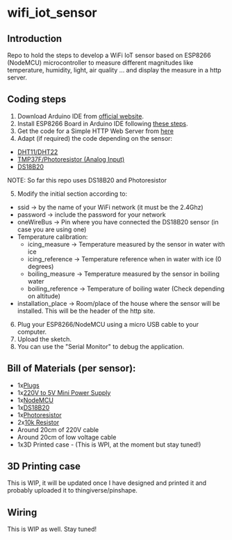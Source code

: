 # wifi_iot_sensor
## Introduction
Repo to hold the steps to develop a WiFi IoT sensor based on ESP8266 (NodeMCU) microcontroller to measure different 
magnitudes like temperature, humidity, light, air quality ... and display the measure in a http server.

## Coding steps
1) Download Arduino IDE from [official website](https://www.arduino.cc/en/software).
2) Install ESP8266 Board in Arduino IDE following [these steps](https://randomnerdtutorials.com/how-to-install-esp8266-board-arduino-ide/).
3) Get the code for a Simple HTTP Web Server from [here](https://randomnerdtutorials.com/esp8266-dht11dht22-temperature-and-humidity-web-server-with-arduino-ide/)
4) Adapt (if required) the code depending on the sensor:
- [DHT11/DHT22](https://randomnerdtutorials.com/esp8266-dht11dht22-temperature-and-humidity-web-server-with-arduino-ide/)
- [TMP37F/Photoresistor (Analog Input)](https://mounishkokkula.wordpress.com/low-light-detecto-esp8266-nodemcu/)
- [DS18B20](https://randomnerdtutorials.com/esp8266-ds18b20-temperature-sensor-web-server-with-arduino-ide/)

NOTE: So far this repo uses DS18B20 and Photoresistor


5) Modify the initial section according to:
- ssid -> by the name of your WiFi network (it must be the 2.4Ghz)
- password -> include the password for your network
- oneWireBus -> Pin where you have connected the DS18B20 sensor (in case you are using one)
- Temperature calibration:
  - icing_measure -> Temperature measured by the sensor in water with ice
  - icing_reference -> Temperature reference when in water with ice (0 degrees)
  - boiling_measure -> Temperature measured by the sensor in boiling water
  - boiling_reference -> Temperature of boiling water (Check depending on altitude)
- installation_place -> Room/place of the house where the sensor will be installed. This will be 
the header of the http site.
6) Plug your ESP8266/NodeMCU using a micro USB cable to your computer.
7) Upload the sketch.
8) You can use the "Serial Monitor" to debug the application.

## Bill of Materials (per sensor):
- 1x[Plugs](https://www.amazon.co.uk/dp/B093HB26ZK)
- 1x[220V to 5V Mini Power Supply](https://www.amazon.co.uk/dp/B078Q2ZMPT)
- 1x[NodeMCU](https://www.amazon.co.uk/dp/B07Z68HYW1)
- 1x[DS18B20](https://www.amazon.co.uk/dp/B01LXQF9B5)
- 1x[Photoresistor](https://www.amazon.co.uk/Photoresistor-Resistor-Light-Dependent-Photoconductor-Sensitive/dp/B08QRRG4SN)
- 2x[10k Resistor](https://www.amazon.co.uk/250V-Axial-Lead-Carbon-Resistors/dp/B0087ZDSV8)
- Around 20cm of 220V cable
- Around 20cm of low voltage cable
- 1x3D Printed case - (This is WPI, at the moment but stay tuned!)

## 3D Printing case
This is WIP, it will be updated once I have designed and printed it and probably uploaded it to thingiverse/pinshape.

## Wiring
This is WIP as well. Stay tuned!